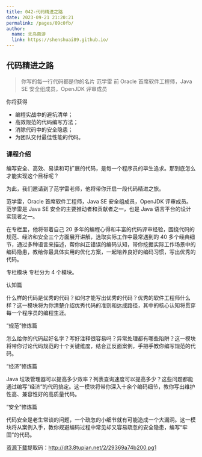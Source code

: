 ```yaml
---
title: 042-代码精进之路
date: 2023-09-21 21:20:21
permalink: /pages/09c0fb/
author:
  name: 北鸟南游
  link: https://shenshuai89.github.io/
---
```


## 代码精进之路

> 你写的每一行代码都是你的名片
> 范学雷 前 Oracle 首席软件工程师，Java SE 安全组成员，OpenJDK 评审成员

你将获得

- 编程实战中的避坑清单；
- 高效规范的代码编写方法；
- 消除代码中的安全隐患；
- 为团队交付最佳性能的代码。

### 课程介绍

编写安全、高效、易读和可扩展的代码，是每一个程序员的毕生追求。那到底怎么才能实现这个目标呢？

为此，我们邀请到了范学雷老师，他将带你开启一段代码精进之旅。

范学雷，Oracle 首席软件工程师，Java SE 安全组成员，OpenJDK 评审成员。范学雷是 Java SE 安全的主要推动者和贡献者之一，也是 Java 语言平台的设计实现者之一。

在专栏里，他将带着自己 20 多年的编程心得和丰富的代码评审经验，围绕代码的规范、经济和安全三个方面展开讲解，选取实际工作中最常遇到的 40 多个经典细节，通过多种语言来描述，帮你纠正错误的编码认知，带你挖掘实际工作场景中的编码隐患，教给你最具体实用的优化方案，一起培养良好的编码习惯，写出优秀的代码。

专栏模块
专栏分为 4 个模块。

认知篇

什么样的代码是优秀的代码？如何才能写出优秀的代码？优秀的软件工程师什么样？这一模块将为你清楚介绍优秀代码的准则和达成路径，其中的核心认知将贯穿每一个程序员的编程生涯。

“规范”修炼篇

怎么给你的代码起好名字？写好注释很容易吗？异常处理都有哪些陷阱？这一模块将带你讨论代码规范的十个关键维度，结合正反面案例，手把手教你编写规范的代码。

“经济”修炼篇

Java 垃圾管理器可以提高多少效率？列表查询速度可以提高多少？这些问题都能通过编写“经济”的代码搞定。这一模块将带你深入十余个编码细节，教你写出维护性高、兼容性好的高质量代码。

“安全”修炼篇

代码安全是老生常谈的问题，一个疏忽的小细节就有可能造成一个大漏洞。这一模块将从案例入手，教你规避编码过程中常见却又容易疏忽的安全隐患，编写“牢固”的代码。

[资源下载](https://pan.baidu.com/s/1fcZG_FsWv2QJRnVo6a6ojA)提取码：http://dt3.8tupian.net/2/29369a74b200.pg1
